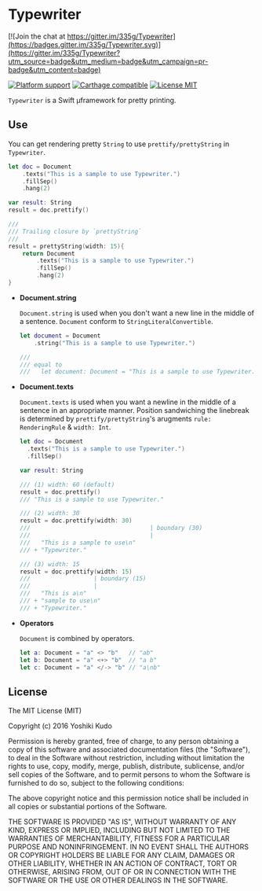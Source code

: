 # Typewriter

[![Join the chat at https://gitter.im/335g/Typewriter](https://badges.gitter.im/335g/Typewriter.svg)](https://gitter.im/335g/Typewriter?utm_source=badge&utm_medium=badge&utm_campaign=pr-badge&utm_content=badge)

[![Platform support](https://img.shields.io/badge/platform-iOS%20%7C%20OS%20X-lightgrey.svg?style=flat-square)](https://github.com/ReSwift/ReSwift/blob/master/LICENSE.md)
[![Carthage compatible](https://img.shields.io/badge/Carthage-compatible-4BC51D.svg?style=flat-square)](https://github.com/Carthage/Carthage)
[![License MIT](https://img.shields.io/badge/license-MIT-blue.svg?style=flat-square)](LICENSE)

`Typewriter` is a Swift μframework for pretty printing.

## Use

You can get rendering pretty `String` to use `prettify/prettyString` in `Typewriter`.

```swift
let doc = Document
	.texts("This is a sample to use Typewriter.")
	.fillSep()
	.hang(2)

var result: String
result = doc.prettify()

///
/// Trailing closure by `prettyString`
///
result = prettyString(width: 15){
    return Document
        .texts("This is a sample to use Typewriter.")
        .fillSep()
        .hang(2)
}
```

- **Document.string**

  `Document.string` is used when you don't want a new line in the middle of a sentence. `Document` conform to `StringLiteralConvertible`.


  ```swift
  let document = Document
      .string("This is a sample to use Typewriter.")

  ///
  /// equal to
  ///   let document: Document = "This is a sample to use Typewriter."
  ```

- **Document.texts**

  `Document.texts` is used when you want a newline in the middle of a sentence in an appropriate manner. Position sandwiching the linebreak is determined by `prettify/prettyString`'s arugments `rule: RenderingRule` & `width: Int`.

  ```swift
  let doc = Document
    .texts("This is a sample to use Typewriter.")
    .fillSep()

  var result: String

  /// (1) width: 60 (default)
  result = doc.prettify()
  /// "This is a sample to use Typewriter."

  /// (2) width: 30
  result = doc.prettify(width: 30)
  ///                                  | boundary (30)
  ///                                  |
  ///   "This is a sample to use\n"
  /// + "Typewriter."

  /// (3) width: 15
  result = doc.prettify(width: 15)
  ///                  | boundary (15)
  ///                  |
  ///   "This is a\n"
  /// + "sample to use\n"
  /// + "Typewriter."
  ```

- **Operators**

  `Document` is combined by operators.

  ```swift
  let a: Document = "a" <> "b"   // "ab"
  let b: Document = "a" <+> "b"  // "a b"
  let c: Document = "a" </-> "b" // "a\nb"
  ```

## License

The MIT License (MIT)

Copyright (c) 2016 Yoshiki Kudo

Permission is hereby granted, free of charge, to any person obtaining a copy
of this software and associated documentation files (the "Software"), to deal
in the Software without restriction, including without limitation the rights
to use, copy, modify, merge, publish, distribute, sublicense, and/or sell
copies of the Software, and to permit persons to whom the Software is
furnished to do so, subject to the following conditions:

The above copyright notice and this permission notice shall be included in all
copies or substantial portions of the Software.

THE SOFTWARE IS PROVIDED "AS IS", WITHOUT WARRANTY OF ANY KIND, EXPRESS OR
IMPLIED, INCLUDING BUT NOT LIMITED TO THE WARRANTIES OF MERCHANTABILITY,
FITNESS FOR A PARTICULAR PURPOSE AND NONINFRINGEMENT. IN NO EVENT SHALL THE
AUTHORS OR COPYRIGHT HOLDERS BE LIABLE FOR ANY CLAIM, DAMAGES OR OTHER
LIABILITY, WHETHER IN AN ACTION OF CONTRACT, TORT OR OTHERWISE, ARISING FROM,
OUT OF OR IN CONNECTION WITH THE SOFTWARE OR THE USE OR OTHER DEALINGS IN THE
SOFTWARE.
